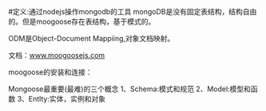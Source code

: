 #定义:通过nodejs操作mongodb的工具
mongoDB是没有固定表结构，结构自由的。但是moogoose存在表结构，基于模式的。

ODM是Object-Document Mappiing,对象文档映射。



文档：www.moogoosejs.com

moogoose的安装和连接：


Mongoose最重要(最难)的三个概念
1、Schema:模式和规范
2、Model:模型和函数
3、Entlty:实体，实例和对象







